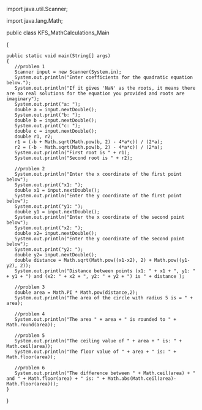 import java.util.Scanner;

import java.lang.Math;

public class KFS_MathCalculations_Main

{

    public static void main(String[] args)
    {
       //problem 1 
       Scanner input = new Scanner(System.in);
       System.out.println("Enter coefficients for the quadratic equation below.");
       System.out.println("If it gives 'NaN' as the roots, it means there are no real solutions for the equation you provided and roots are imaginary");
       System.out.print("a: ");
       double a = input.nextDouble();
       System.out.print("b: ");
       double b = input.nextDouble();
       System.out.print("c: ");
       double c = input.nextDouble();
       double r1, r2; 
       r1 = (-b + Math.sqrt(Math.pow(b, 2) - 4*a*c)) / (2*a);
       r2 = (-b - Math.sqrt(Math.pow(b, 2) - 4*a*c)) / (2*a);
       System.out.println("First root is " + r1);
       System.out.println("Second root is " + r2);
       
       //problem 2 
       System.out.println("Enter the x coordinate of the first point below");
       System.out.print("x1: ");
       double x1 = input.nextDouble();
       System.out.println("Enter the y coordinate of the first point below");
       System.out.print("y1: ");
       double y1 = input.nextDouble();
       System.out.println("Enter the x coordinate of the second point below");
       System.out.print("x2: ");
       double x2= input.nextDouble();
       System.out.println("Enter the y coordinate of the second point below");
       System.out.print("y2: ");
       double y2= input.nextDouble();
       double distance = Math.sqrt(Math.pow((x1-x2), 2) + Math.pow((y1-y2), 2)); 
       System.out.println("Distance between points (x1: " + x1 + ", y1: " + y1 + ") and (x2: " + x2 + ", y2: " + y2 + ") is " + distance );

       //problem 3
       double area = Math.PI * Math.pow(distance,2);
       System.out.println("The area of the circle with radius 5 is = " + area);
       
       //problem 4 
       System.out.println("The area " + area + " is rounded to " + Math.round(area));
       
       //problem 5
       System.out.println("The ceiling value of " + area + " is: " + Math.ceil(area));
       System.out.println("The floor value of " + area + " is: " + Math.floor(area));
       
       //problem 6 
       System.out.println("The difference between " + Math.ceil(area) + " and " + Math.floor(area) + " is: " + Math.abs(Math.ceil(area)-Math.floor(area)));
    }
 }
